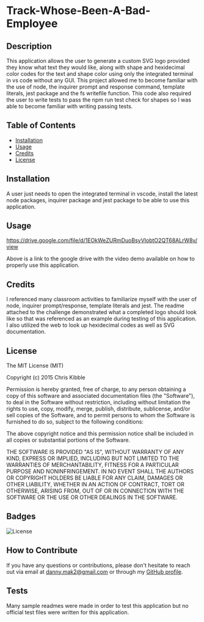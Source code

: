 # Track-Whose-Been-A-Bad-Employee

## Description

This application allows the user to generate a custom SVG logo provided they know what text they would like, along with shape and hexidecimal color codes for the text and shape color using only the integrated terminal in vs code without any GUI. This project allowed me to become familiar with the use of node, the inquirer prompt and response command, template literals, jest package and the fs writefile function. This code also required the user to write tests to pass the npm run test check for shapes so I was able to become familiar with writing passing tests.

## Table of Contents

- [Installation](#installation)
- [Usage](#usage)
- [Credits](#credits)
- [License](#license)

## Installation

A user just needs to open the integrated terminal in vscode, install the latest node packages, inquirer package and jest package to be able to use this application. 

## Usage

 https://drive.google.com/file/d/1EOkWeZURmDuoBsyVIobtO2QT68ALrW8v/view
  
Above is a link to the google drive with the video demo available on how to properly use this application. 


## Credits

I referenced many classroom activities to familiarize myself with the user of node, inquirer prompt/response, template literals and jest. The readme attached to the challenge demonstrated what a completed logo should look like so that was referenced as an example during testing of this application. I also utilized the web to look up hexidecimal codes as well as SVG documentation. 

## License

The MIT License (MIT)

Copyright (c) 2015 Chris Kibble

Permission is hereby granted, free of charge, to any person obtaining a copy of this software and associated documentation files (the "Software"), to deal in the Software without restriction, including without limitation the rights to use, copy, modify, merge, publish, distribute, sublicense, and/or sell copies of the Software, and to permit persons to whom the Software is furnished to do so, subject to the following conditions:

The above copyright notice and this permission notice shall be included in all copies or substantial portions of the Software.

THE SOFTWARE IS PROVIDED "AS IS", WITHOUT WARRANTY OF ANY KIND, EXPRESS OR IMPLIED, INCLUDING BUT NOT LIMITED TO THE WARRANTIES OF MERCHANTABILITY, FITNESS FOR A PARTICULAR PURPOSE AND NONINFRINGEMENT. IN NO EVENT SHALL THE AUTHORS OR COPYRIGHT HOLDERS BE LIABLE FOR ANY CLAIM, DAMAGES OR OTHER LIABILITY, WHETHER IN AN ACTION OF CONTRACT, TORT OR OTHERWISE, ARISING FROM, OUT OF OR IN CONNECTION WITH THE SOFTWARE OR THE USE OR OTHER DEALINGS IN THE SOFTWARE.


## Badges

![License](https://img.shields.io/badge/License-MIT-blue.svg)

## How to Contribute

If you have any questions or contributions, please don't hesitate to reach out via email at [danny.mak2@gmail.com](mailto:danny.mak2@gmail.com) or through my [GitHub profile](https://github.com/dannymak1993).

## Tests

Many sample readmes were made in order to test this application but no official test files were written for this application. 